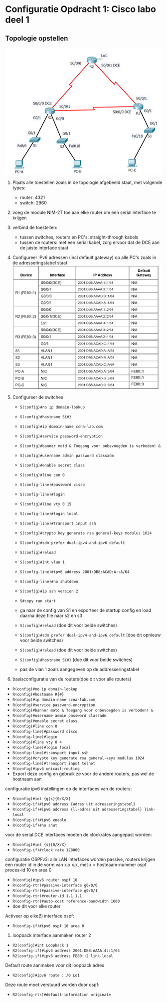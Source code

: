 # Configuratie Opdracht 1: Cisco labo deel 1

## Topologie opstellen

![Topologie](./img/topologie_deel_1.png)

1) Plaats alle toestellen zoals in de topologie afgebeeld staat, met volgende types: 
    * router: 4321
    * switch: 2960
2) voeg de module NIM-2T toe aan elke router om een serial interface te krijgen
3) verbind de toestellen:
    * tussen switches, routers en PC's: straight-through kabels
    * tussen de routers: met een serial kabel, zorg ervoor dat de DCE aan de juiste interface staat
4) Configureer IPv6 adressen (incl default gateway) op alle PC's zoals in de adresseringstabel staat
![Adresseringstabel](./img/adres.png)

5) Configureer de switches

   * ```S(config)#no ip domain-lookup```
   * ```S(config)#hostname S{#}```
   * ```S(config)#ip domain-name ccna-lab.com```
   * ```S(config)#service password-encryption```
   * ```S(config)#banner motd & Toegang voor onbevoegden is verboden! &```
   * ```S(config)#username admin password classadm```
   * ```S(config)#enable secret class```
   * ```S(config)#line con 0```
   * ```S(config-line)#password cisco```
   * ```S(config-line)#login```
   * ```S(config)#line vty 0 15```
   * ```S(config-line)#login local```
   * ```S(config-line)#transport input ssh```
   * ```S(config)#crypto key generate rsa general-keys modulus 1024```
   * ```S(config)#sdm prefer dual-ipv4-and-ipv6 default```
   * ```S(config)#reload```
   * ```S(config)#int vlan 1```
   * ```S(config-line)#ipv6 address 2001:DB8:ACAD:A::A/64```
   * ```S(config-line)#no shutdown```
   * ```S(config)#ip ssh version 2```
   * ```S#copy run start```

   * ga naar de config van S1 en exporteer de startup config en load daarna deze file naar s2 en s3
   *  ```S(config)#reload``` (doe dit voor beide switches)
   *  ```S(config)#sdm prefer dual-ipv4-and-ipv6 default``` (doe dit opnieuw voor beide switches)
   *  ```S(config)#reload``` (doe dit voor beide switches)
   *  ```S(config)#hostname S{#}``` (doe dit voor beide switches)
   *  pas de vlan 1 zoals aangegeven op de addresseringstabel
   

   
 1) basisconfiguratie van de routers(doe dit voor alle routers)
 
  * ```R(config)#no ip domain-lookup```
  * ```R(config)#hostname R{#}```
  * ```R(config)#ip domain-name ccna-lab.com```
  * ```R(config)#service password-encryption```
  * ```R(config)#banner motd & Toegang voor onbevoegden is verboden! &```
  * ```R(config)#username admin password classadm```
  * ```R(config)#enable secret class```
  * ```R(config)#line con 0```
  * ```R(config-line)#password cisco```
  * ```R(config-line)#login```
  * ```R(config)#line vty 0 4```
  * ```R(config-line)#login local```
  * ```R(config-line)#transport input ssh```
  * ```R(config)#crypto key generate rsa general-keys modulus 1024```
  * ```R(config-line)#transport input telnet```
  * ```R(config)#ipv6 unicast-routing```
  * Export deze config en gebruik ze voor de andere routers, pas wel de hostnaam aan


  
configuratie ipv6 instellingen op de interfaces van de routers:
* ```R(config)#int {g|s}{0/X/X}```
* ```R(config-if)#ipv6 address {adres uit adresseringstabel}```
* ```R(config-if)#ipv6 address {ll-adres uit adresseringstabel} link-local```
* ```R(config-if)#ipv6 enable```
* ```R(config-if)#no shut```

voor de serial DCE interfaces moeten de clockrates aangepast worden:
* ```R(config)#int {s}{0/X/X}```
* ```R(config-if)#clock rate 128000```

configuratie OSPFv3:
alle LAN interfaces worden passive, routers krijgen een router id in de vorm van x.x.x.x, met x = hostnaam-nummer
ospf proces-id 10 en area 0

* ```R(config)#ipv6 router ospf 10```
* ```R(config-rtr)#passive-interface g0/0/0```
* ```R(config-rtr)#passive-interface g0/0/1```
* ```R(config-rtr)#router-id 1.1.1.1```
* ```R(config-rtr)#auto-cost reference-bandwidth 1000```
* doe dit voor elke router

Activeer op elke(!) interface ospf:
* ```R(config-if)#ipv6 ospf 10 area 0```

1) loopback interface aanmaken router 2
  
* ```R2(config)#int Loopback 1```
* ```R2(config-if)#ipv6 address 2001:DB8:AAAA:4::1/64```
* ```R2(config-if)#ipv6 address FE80::2 link-local```

Default route aanmaken voor dit loopback adres

* ```R2(config)#ipv6 route ::/0 Lo1```

Deze route moet verstuurd worden door ospf:

* ```R2(config-rtr)#default-information originate```
